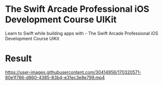 # The Swift Arcade Professional iOS Development Course UIKit
Learn to Swift while building apps with - The Swift Arcade Professional iOS Development Course UIKit

# Result

https://user-images.githubusercontent.com/30414956/170320571-80e1f786-d860-4385-83b4-e31ec3e8e799.mp4

